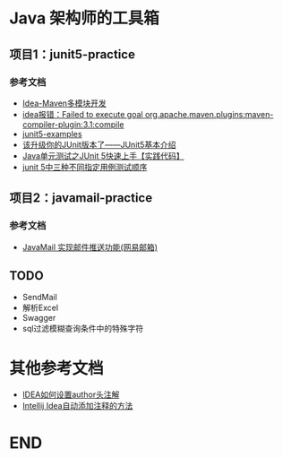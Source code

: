 # Java 架构师的工具箱




## 项目1：junit5-practice

###  参考文档

- [Idea-Maven多模块开发](https://www.jianshu.com/p/274455dc9469)
- [idea报错：Failed to execute goal org.apache.maven.plugins:maven-compiler-plugin:3.1:compile](https://blog.csdn.net/gao_jun1/article/details/109997200)
- [junit5-examples](https://github.com/mkyong/junit5-examples)
- [该升级你的JUnit版本了——JUnit5基本介绍](https://zhuanlan.zhihu.com/p/111706639)
- [Java单元测试之JUnit 5快速上手【实践代码】](https://www.cnblogs.com/one12138/p/11536492.html)
- [junit 5中三种不同指定用例测试顺序](https://blog.csdn.net/jackyrongvip/article/details/89389387)





## 项目2：javamail-practice

###  参考文档

- [JavaMail 实现邮件推送功能(网易邮箱)](https://blog.csdn.net/weixin_43967679/article/details/107879747)

  





## TODO

- SendMail
- 解析Excel
- Swagger
- sql过滤模糊查询条件中的特殊字符







# 其他参考文档

- [IDEA如何设置author头注解](https://blog.csdn.net/weixin_42555514/article/details/106826894)
- [Intellij Idea自动添加注释的方法](https://www.jianshu.com/p/09139b425cc3)



# END
